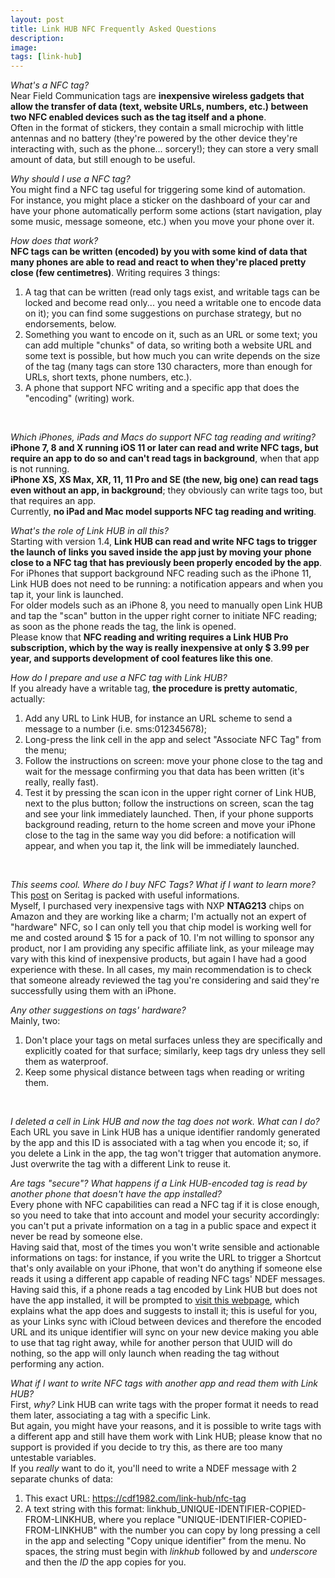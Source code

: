 ```yaml
---
layout: post
title: Link HUB NFC Frequently Asked Questions
description:
image:
tags: [link-hub]
---
```

*What's a NFC tag?*<br>
Near Field Communication tags are **inexpensive wireless gadgets that allow the transfer of data (text, website URLs, numbers, etc.) between two NFC enabled devices such as the tag itself and a phone**.<br>
Often in the format of stickers, they contain a small microchip with little antennas and no battery (they're powered by the other device they're interacting with, such as the phone... sorcery!); they can store a very small amount of data, but still enough to be useful.
<br>

*Why should I use a NFC tag?*<br>
You might find a NFC tag useful for triggering some kind of automation.<br>
For instance, you might place a sticker on the dashboard of your car and have your phone automatically perform some actions (start navigation, play some music, message someone, etc.) when you move your phone over it.
<br>

*How does that work?*<br>
**NFC tags can be written (encoded) by you with some kind of data that many phones are able to read and react to when they're placed pretty close (few centimetres)**.
Writing requires 3 things:
1. A tag that can be written (read only tags exist, and writable tags can be locked and become read only... you need a writable one to encode data on it); you can find some suggestions on purchase strategy, but no endorsements, below.
2. Something you want to encode on it, such as an URL or some text; you can add multiple "chunks" of data, so writing both a website URL and some text is possible, but how much you can write depends on the size of the tag (many tags can store 130 characters, more than enough for URLs, short texts, phone numbers, etc.).
3. A phone that support NFC writing and a specific app that does the "encoding" (writing) work.
<br>

*Which iPhones, iPads and Macs do support NFC tag reading and writing?*<br>
**iPhone 7, 8 and X running iOS 11 or later can read and write NFC tags, but require an app to do so and can't read tags in background**, when that app is not running.<br>
**iPhone XS, XS Max, XR, 11, 11 Pro and SE (the new, big one) can read tags even without an app, in background**; they obviously can write tags too, but that requires an app.<br>
Currently, **no iPad and Mac model supports NFC tag reading and writing**.
<br>

*What's the role of Link HUB in all this?*<br>
Starting with version 1.4, **Link HUB can read and write NFC tags to trigger the launch of links you saved inside the app just by moving your phone close to a NFC tag that has previously been properly encoded by the app**.<br>
For iPhones that support background NFC reading such as the iPhone 11, Link HUB does not need to be running: a notification appears and when you tap it, your link is launched.<br>
For older models such as an iPhone 8, you need to manually open Link HUB and tap the "scan" button in the upper right corner to initiate NFC reading; as soon as the phone reads the tag, the link is opened.<br>
Please know that **NFC reading and writing requires a Link HUB Pro subscription, which by the way is really inexpensive at only $ 3.99 per year, and supports development of cool features like this one**.
<br>

*How do I prepare and use a NFC tag with Link HUB?*<br>
If you already have a writable tag, **the procedure is pretty automatic**, actually:
1. Add any URL to Link HUB, for instance an URL scheme to send a message to a number (i.e. sms:012345678);
2. Long-press the link cell in the app and select "Associate NFC Tag" from the menu;
3. Follow the instructions on screen: move your phone close to the tag and wait for the message confirming you that data has been written (it's really, really fast).
4. Test it by pressing the scan icon in the upper right corner of Link HUB, next to the plus button; follow the instructions on screen, scan the tag and see your link immediately launched. Then, if your phone supports background reading, return to the home screen and move your iPhone close to the tag in the same way you did before: a notification will appear, and when you tap it, the link will be immediately launched.
<br>

*This seems cool. Where do I buy NFC Tags? What if I want to learn more?*<br>
This [post](https://seritag.com/learn/using-nfc/nfc-tags-explained) on Seritag is packed with useful informations.<br>
Myself, I purchased very inexpensive tags with NXP **NTAG213** chips on Amazon and they are working like a charm; I'm actually not an expert of "hardware" NFC, so I can only tell you that chip model is working well for me and costed around $ 15 for a pack of 10. I'm not willing to sponsor any product, nor I am providing any specific affiliate link, as your mileage may vary with this kind of inexpensive products, but again I have had a good experience with these. In all cases, my main recommendation is to check that someone already reviewed the tag you're considering and said they're successfully using them with an iPhone.
<br>

*Any other suggestions on tags' hardware?*<br>
Mainly, two:
1. Don't place your tags on metal surfaces unless they are specifically and explicitly coated for that surface; similarly, keep tags dry unless they sell them as waterproof.
2. Keep some physical distance between tags when reading or writing them.
<br>

*I deleted a cell in Link HUB and now the tag does not work. What can I do?*<br>
Each URL you save in Link HUB has a unique identifier randomly generated by the app and this ID is associated with a tag when you encode it; so, if you delete a Link in the app, the tag won't trigger that automation anymore.<br>
Just overwrite the tag with a different Link to reuse it.
<br>

*Are tags "secure"? What happens if a Link HUB-encoded tag is read by another phone that doesn't have the app installed?*<br>
Every phone with NFC capabilities can read a NFC tag if it is close enough, so you need to take that into account and model your security accordingly: you can't put a private information on a tag in a public space and expect it never be read by someone else.<br>
Having said that, most of the times you won't write sensible and actionable informations on tags: for instance, if you write the URL to trigger a Shortcut that's only available on your iPhone, that won't do anything if someone else reads it using a different app capable of reading NFC tags' NDEF messages.<br>
Having said this, if a phone reads a tag encoded by Link HUB but does not have the app installed, it will be prompted to [visit this webpage](https://cdf1982.com/link-hub/nfc-tag), which explains what the app does and suggests to install it; this is useful for you, as your Links sync with iCloud between devices and therefore the encoded URL and its unique identifier will sync on your new device making you able to use that tag right away, while for another person that UUID will do nothing, so the app will only launch when reading the tag without performing any action.
<br>

*What if I want to write NFC tags with another app and read them with Link HUB?*<br>
First, *why?* Link HUB can write tags with the proper format it needs to read them later, associating a tag with a specific Link.<br>
But again, you might have your reasons, and it is possible to write tags with a different app and still have them work with Link HUB; please know that no support is provided if you decide to try this, as there are too many untestable variables.<br>
If you *really* want to do it, you'll need to write a NDEF message with 2 separate chunks of data:
1. This exact URL: https://cdf1982.com/link-hub/nfc-tag
2. A text string with this format: linkhub_UNIQUE-IDENTIFIER-COPIED-FROM-LINKHUB, where you replace "UNIQUE-IDENTIFIER-COPIED-FROM-LINKHUB" with the number you can copy by long pressing a cell in the app and selecting "Copy unique identifier" from the menu. No spaces, the string must begin with *linkhub* followed by and *underscore* and then the *ID* the app copies for you.
<br>
